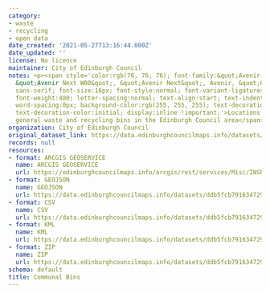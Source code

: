 ```yaml
---
category:
- waste
- recycling
- open data
date_created: '2021-05-27T13:16:44.000Z'
date_updated: ''
license: No licence
maintainer: City of Edinburgh Council
notes: <p><span style='color:rgb(76, 76, 76); font-family:&quot;Avenir Next W01&quot;,
  &quot;Avenir Next W00&quot;, &quot;Avenir Next&quot;, Avenir, &quot;Helvetica Neue&quot;,
  sans-serif; font-size:16px; font-style:normal; font-variant-ligatures:normal; font-variant-caps:normal;
  font-weight:400; letter-spacing:normal; text-align:start; text-indent:0px; text-transform:none;
  word-spacing:0px; background-color:rgb(255, 255, 255); text-decoration-style:initial;
  text-decoration-color:initial; display:inline !important;'>Locations of the communal
  general waste and recycling bins in the Edinburgh Council area</span></p>
organization: City of Edinburgh Council
original_dataset_link: https://data.edinburghcouncilmaps.info/datasets/ddb5fcb791634729b4b4d3d1e5b8aa05_41
records: null
resources:
- format: ARCGIS GEOSERVICE
  name: ARCGIS GEOSERVICE
  url: https://edinburghcouncilmaps.info/arcgis/rest/services/Misc/INSPIRE/MapServer/41
- format: GEOJSON
  name: GEOJSON
  url: https://data.edinburghcouncilmaps.info/datasets/ddb5fcb791634729b4b4d3d1e5b8aa05_41.geojson?outSR=%7B%22latestWkid%22%3A27700%2C%22wkid%22%3A27700%7D
- format: CSV
  name: CSV
  url: https://data.edinburghcouncilmaps.info/datasets/ddb5fcb791634729b4b4d3d1e5b8aa05_41.csv?outSR=%7B%22latestWkid%22%3A27700%2C%22wkid%22%3A27700%7D
- format: KML
  name: KML
  url: https://data.edinburghcouncilmaps.info/datasets/ddb5fcb791634729b4b4d3d1e5b8aa05_41.kml?outSR=%7B%22latestWkid%22%3A27700%2C%22wkid%22%3A27700%7D
- format: ZIP
  name: ZIP
  url: https://data.edinburghcouncilmaps.info/datasets/ddb5fcb791634729b4b4d3d1e5b8aa05_41.zip?outSR=%7B%22latestWkid%22%3A27700%2C%22wkid%22%3A27700%7D
schema: default
title: Communal Bins
---
```

